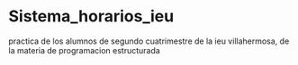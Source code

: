 # Sistema_horarios_ieu
practica de los alumnos de segundo cuatrimestre de la ieu villahermosa, de la materia de programacion estructurada
